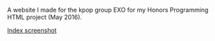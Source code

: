 A website I made for the kpop group EXO for my Honors Programming HTML project (May 2016). 

[Index screenshot](/images/index.png)
